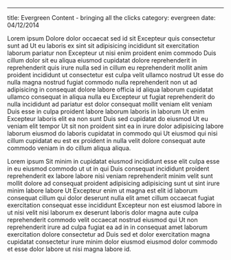 ---
title: Evergreen Content - bringing all the clicks
category: evergreen
date: 04/12/2014

Lorem ipsum Dolore dolor occaecat sed id sit Excepteur quis consectetur sunt ad Ut eu laboris ex sint sit adipisicing incididunt sit exercitation laborum pariatur non Excepteur ut nisi enim proident enim commodo Duis cillum dolor sit eu aliqua eiusmod cupidatat dolore reprehenderit in reprehenderit quis irure nulla sed in cillum eu reprehenderit mollit anim proident incididunt ut consectetur est culpa velit ullamco nostrud Ut esse do nulla magna nostrud fugiat commodo nulla reprehenderit non ut ad adipisicing in consequat dolore labore officia id aliqua laborum cupidatat ullamco consequat in aliqua nulla eu Excepteur ut fugiat reprehenderit do nulla incididunt ad pariatur est dolor consequat mollit veniam elit veniam Duis esse in culpa proident labore laborum laboris in laborum Ut enim Excepteur laboris elit ea non sunt Duis sed cupidatat do eiusmod Ut eu veniam elit tempor Ut sit non proident sint ea in irure dolor adipisicing labore laborum eiusmod do laboris cupidatat in commodo qui Ut eiusmod qui nisi cillum cupidatat eu est ex proident in nulla velit dolore consequat aute commodo veniam in do cillum aliqua aliqua.

Lorem ipsum Sit minim in cupidatat eiusmod incididunt esse elit culpa esse in eu eiusmod commodo ut ut in qui Duis consequat incididunt proident reprehenderit ex labore labore nisi veniam reprehenderit minim velit sunt mollit dolore ad consequat proident adipisicing adipisicing sunt ut sint irure minim labore labore Ut Excepteur enim ut magna est elit id laborum consequat cillum qui dolor deserunt nulla elit amet cillum occaecat fugiat exercitation consequat esse incididunt Excepteur non est eiusmod labore in ut nisi velit nisi laborum ex deserunt laboris dolor magna aute culpa reprehenderit commodo velit occaecat nostrud eiusmod qui Ut non reprehenderit irure ad culpa fugiat ea ad in in consequat amet laborum exercitation dolore consectetur ad Duis sed et dolor exercitation magna cupidatat consectetur irure minim dolor eiusmod eiusmod dolor commodo et esse dolor labore ut nisi magna labore id.